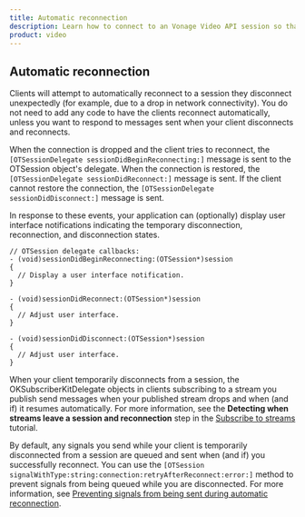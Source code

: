 ```yaml
--- 
title: Automatic reconnection 
description: Learn how to connect to an Vonage Video API session so that participants can use audio, video, and messaging functionality in your ios application.
product: video 
---
```


## Automatic reconnection

Clients will attempt to automatically reconnect to a session they disconnect unexpectedly (for example, due to a drop in network connectivity). You do not need to add any code to have the clients reconnect automatically, unless you want to respond to messages sent when your client disconnects and reconnects.

<!---For sample code that demonstrates the use of these events, see the [vonage video-reconnection](https://github.com/opentok/opentok-reconnection/) repo on GitHub.-->

When the connection is dropped and the client tries to reconnect, the `[OTSessionDelegate sessionDidBeginReconnecting:]` message is sent to the OTSession object's delegate. When the connection is restored, the `[OTSessionDelegate sessionDidReconnect:]` message is sent. If the client cannot restore the connection, the `[OTSessionDelegate sessionDidDisconnect:]` message is sent.

In response to these events, your application can (optionally) display user interface notifications indicating the temporary disconnection, reconnection, and disconnection states.

```objective_c
// OTSession delegate callbacks:
- (void)sessionDidBeginReconnecting:(OTSession*)session
{
  // Display a user interface notification.
}

- (void)sessionDidReconnect:(OTSession*)session
{
  // Adjust user interface.
}

- (void)sessionDidDisconnect:(OTSession*)session
{
  // Adjust user interface.
}
```

When your client temporarily disconnects from a session, the OKSubscriberKitDelegate objects in clients subscribing to a stream you publish send messages when your published stream drops and when (and if) it resumes automatically. For more information, see the **Detecting when streams leave a session and reconnection** step in the [Subscribe to streams](/video/tutorials/subscribe-streams/introduction/swift) tutorial.

By default, any signals you send while your client is temporarily disconnected from a session are queued and sent when (and if) you successfully reconnect. You can use the `[OTSession signalWithType:string:connection:retryAfterReconnect:error:]` method to prevent signals from being queued while you are disconnected. For more information, see [Preventing signals from being sent during automatic reconnection](/video/tutorials/video-signaling/introduction/).
